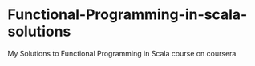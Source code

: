 # Functional-Programming-in-scala-solutions
My Solutions to Functional Programming in Scala course on coursera

